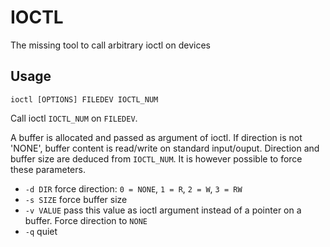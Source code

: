 IOCTL
=====

The missing tool to call arbitrary ioctl on devices

Usage
------

    ioctl [OPTIONS] FILEDEV IOCTL_NUM

Call ioctl `IOCTL_NUM` on `FILEDEV`.

A buffer is allocated and passed as argument of ioctl. If direction is
not 'NONE', buffer content is read/write on standard input/ouput.
Direction and buffer size are deduced from `IOCTL_NUM`. It is however
possible to force these parameters.

  * `-d DIR`   force direction: `0 = NONE`, `1 = R`, `2 = W`, `3 = RW`
  * `-s SIZE`  force buffer size
  * `-v VALUE` pass this value as ioctl argument instead of a pointer on a 
    buffer. Force direction to `NONE`
  * `-q`       quiet




